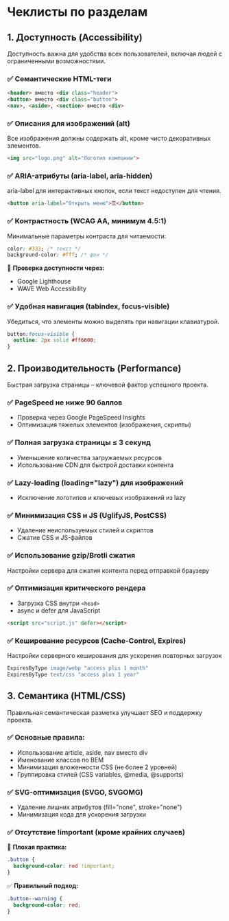# Чеклисты по разделам

## 1. Доступность (Accessibility)
Доступность важна для удобства всех пользователей, включая людей с ограниченными возможностями.

### ✅ Семантические HTML-теги
```html
<header> вместо <div class="header">
<button> вместо <div class="button">
<nav>, <aside>, <section> вместо <div>
```

### ✅ Описания для изображений (alt)
Все изображения должны содержать alt, кроме чисто декоративных элементов.
```html
<img src="logo.png" alt="Логотип компании">
```

### ✅ ARIA-атрибуты (aria-label, aria-hidden)
aria-label для интерактивных кнопок, если текст недоступен для чтения.
```html
<button aria-label="Открыть меню">☰</button>
```

### ✅ Контрастность (WCAG AA, минимум 4.5:1)
Минимальные параметры контраста для читаемости:
```css
color: #333; /* текст */
background-color: #fff; /* фон */
```

🔹 **Проверка доступности через:**
- Google Lighthouse
- WAVE Web Accessibility

### ✅ Удобная навигация (tabindex, focus-visible)
Убедиться, что элементы можно выделять при навигации клавиатурой.
```css
button:focus-visible {
  outline: 2px solid #ff6600;
}
```

## 2. Производительность (Performance)
Быстрая загрузка страницы – ключевой фактор успешного проекта.

### ✅ PageSpeed не ниже 90 баллов
- Проверка через Google PageSpeed Insights
- Оптимизация тяжелых элементов (изображения, скрипты)

### ✅ Полная загрузка страницы ≤ 3 секунд
- Уменьшение количества загружаемых ресурсов
- Использование CDN для быстрой доставки контента

### ✅ Lazy-loading (loading="lazy") для изображений
- Исключение логотипов и ключевых изображений из lazy

### ✅ Минимизация CSS и JS (UglifyJS, PostCSS)
- Удаление неиспользуемых стилей и скриптов
- Сжатие CSS и JS-файлов

### ✅ Использование gzip/Brotli сжатия
Настройки сервера для сжатия контента перед отправкой браузеру

### ✅ Оптимизация критического рендера
- Загрузка CSS внутри `<head>`
- async и defer для JavaScript
```html
<script src="script.js" defer></script>
```

### ✅ Кеширование ресурсов (Cache-Control, Expires)
Настройки серверного кеширования для ускорения повторных загрузок
```apache
ExpiresByType image/webp "access plus 1 month"
ExpiresByType text/css "access plus 1 year"
```

## 3. Семантика (HTML/CSS)
Правильная семантическая разметка улучшает SEO и поддержку проекта.

### ✅ Основные правила:
- Использование article, aside, nav вместо div
- Именование классов по BEM
- Минимизация вложенности CSS (не более 2 уровней)
- Группировка стилей (CSS variables, @media, @supports)

### ✅ SVG-оптимизация (SVGO, SVGOMG)
- Удаление лишних атрибутов (fill="none", stroke="none")
- Минимизация кода для ускорения загрузки

### ✅ Отсутствие !important (кроме крайних случаев)
🚫 **Плохая практика:**
```css
.button {
  background-color: red !important;
}
```

✅ **Правильный подход:**
```css
.button--warning {
  background-color: red;
}
```